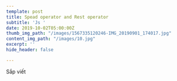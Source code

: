 ```yaml
---
template: post
title: Spead operator and Rest operator
subtitle: 'Js '
date: 2019-10-02T05:00:00Z
thumb_img_path: "/images/1567335120246-IMG_20190901_174017.jpg"
content_img_path: "/images/10.jpg"
excerpt: ''
hide_header: false

---
```

Sắp viết